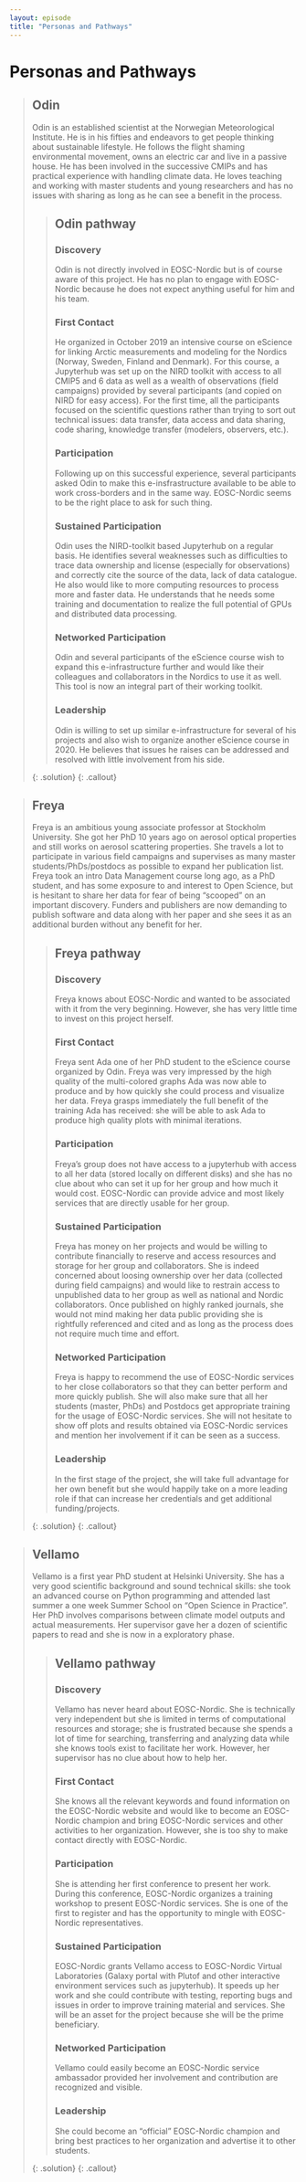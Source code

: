 ```yaml
---
layout: episode
title: "Personas and Pathways"
---
```


# Personas and Pathways

> ## Odin
>
> Odin is an established scientist at the Norwegian Meteorological Institute. He is in his fifties and endeavors to get people thinking about sustainable lifestyle. He follows the flight shaming environmental movement, owns an electric car and live in a passive house. He has been involved in the successive CMIPs and has practical experience with handling climate data. He loves teaching and working with master students and young researchers and has no issues with sharing as long as he can see a benefit in the process.
> > ## Odin pathway
> > 
> > ### Discovery 
> > 
> > Odin is not directly involved in EOSC-Nordic but is of course aware of this project. He has no plan to engage with EOSC-Nordic because he does not expect anything useful for him and his team.
> > 
> > ### First Contact 
> > 
> > He organized in October 2019 an intensive course on eScience for linking Arctic measurements and modeling for the Nordics (Norway, Sweden, Finland and Denmark). For this course, a Jupyterhub was set up on the NIRD toolkit with access to all CMIP5 and 6 data as well as a wealth of observations (field campaigns) provided by several participants (and copied on NIRD for easy access). For the first time, all the participants focused on the scientific questions rather than trying to sort out technical issues: data transfer, data access and data sharing, code sharing, knowledge transfer (modelers, observers, etc.). 
> > 
> > ### Participation 
> > 
> > Following up on this successful experience, several participants asked Odin to make this e-insfrastructure available to be able to work cross-borders and in the same way. EOSC-Nordic seems to be the right place to ask for such thing.
> > 
> > ### Sustained Participation 
> > 
> > Odin uses the NIRD-toolkit based Jupyterhub on a regular basis. He identifies several weaknesses such as difficulties to trace data ownership and license (especially for observations) and correctly cite the source of the data, lack of data catalogue. He also would like to more computing resources to process more and faster data. He understands that he needs some training and documentation to realize the full potential of GPUs and distributed data processing.
> > 
> > ### Networked Participation 
> > 
> > Odin and several participants of the eScience course wish to expand this e-infrastructure further and would like their colleagues and collaborators in the Nordics to use it as well. This tool is now an integral part of their working toolkit.
> > 
> > ### Leadership 
> > 
> > Odin is willing to set up similar e-infrastructure for several of his projects and also wish to organize another eScience course in 2020. He believes that issues he raises can be addressed and resolved with little involvement from his side.
> > 
> {: .solution}
{: .callout}

> ## Freya
>
> Freya is an ambitious young associate professor at Stockholm University. She got her PhD 10 years ago on aerosol optical properties and still works on aerosol scattering properties. She travels a lot to participate in various field campaigns and supervises as many master students/PhDs/postdocs as possible to expand her publication list. Freya took an intro Data Management course long ago, as a PhD student, and has some exposure to and interest to Open Science, but is hesitant to share her data for fear of being “scooped” on an important discovery. Funders and publishers are now demanding to publish software and data along with her paper and she sees it as an additional burden without any benefit for her.
> > ## Freya pathway
> > 
> > ### Discovery
> > 
> > Freya knows about EOSC-Nordic and wanted to be associated with it from the very beginning. However, she has very little time to invest on this project herself.
> > 
> > ### First Contact 
> > 
> > Freya sent Ada one of her PhD student to the eScience course organized by Odin. Freya was very impressed by the high quality of the multi-colored graphs Ada was now able to produce and by how quickly she could process and visualize her data. Freya grasps immediately the full benefit of the training Ada has received: she will be able to ask Ada to produce high quality plots with minimal iterations.
> > 
> > ### Participation 
> > 
> > Freya’s group does not have access to a jupyterhub with access to all her data (stored locally on different disks) and she has no clue about who can set it up for her group and how much it would cost. EOSC-Nordic can provide advice and most likely services that are directly usable for her group. 
> > 
> > ### Sustained Participation 
> > 
> > Freya has money on her projects and would be willing to contribute financially to reserve and access resources and storage for her group and collaborators. She is indeed concerned about loosing ownership over her data (collected during field campaigns) and would like to restrain access to unpublished data to her group as well as national and Nordic collaborators. Once published on highly ranked journals, she would not mind making her data public providing she is rightfully referenced and cited and as long as the process does not require much time and effort.
> > 
> > ### Networked Participation 
> > 
> > Freya is happy to recommend the use of EOSC-Nordic services to her close collaborators so that they can better perform and more quickly publish. She will also make sure that all her students (master, PhDs) and Postdocs get appropriate training for the usage of EOSC-Nordic services. She will not hesitate to show off plots and results obtained via EOSC-Nordic services and mention her involvement if it can be seen as a success.
> > 
> > ### Leadership 
> > 
> > In the first stage of the project, she will take full advantage for her own benefit but she would happily take on a more leading role if that can increase her credentials and get additional funding/projects. 
> > 
> {: .solution}
{: .callout}

> ## Vellamo
>
> Vellamo is a first year PhD student at Helsinki University. She has a very good scientific background and sound technical skills: she took an advanced course on Python programming and attended last summer a one week Summer School on “Open Science in Practice”. Her PhD involves comparisons between climate model outputs and actual measurements. Her supervisor gave her a dozen of scientific papers to read and she is now in a exploratory phase. 
>
> > ## Vellamo pathway
> > 
> > ### Discovery 
> > 
> > Vellamo has never heard about EOSC-Nordic. She is technically very independent but she is limited in terms of computational resources and storage; she is frustrated because she spends a lot of time for searching, transferring and analyzing data while she knows tools exist to facilitate her work. However, her supervisor has no clue about how to help her. 
> > 
> > ### First Contact 
> > 
> > She knows all the relevant keywords and found information on the EOSC-Nordic website and would like to become an EOSC-Nordic champion and bring EOSC-Nordic services and other activities to her organization. However, she is too shy to make contact directly with EOSC-Nordic.
> > 
> > ### Participation 
> > 
> > She is attending her first conference to present her work. During this conference, EOSC-Nordic organizes a training workshop to present EOSC-Nordic services. She is one of the first to register and has the opportunity to mingle with EOSC-Nordic representatives.
> > 
> > ### Sustained Participation 
> > 
> > EOSC-Nordic grants Vellamo access to EOSC-Nordic Virtual Laboratories (Galaxy portal with Plutof and other interactive environment services such as jupyterhub). It speeds up her work and she could contribute with testing, reporting bugs and issues in order to improve training material and services. She will be an asset for the project because she will be the prime beneficiary.
> > 
> > ### Networked Participation 
> > 
> > Vellamo could easily become an EOSC-Nordic service ambassador provided her involvement and contribution are recognized and visible.
> > 
> > ### Leadership 
> > 
> > She could become an “official” EOSC-Nordic champion and bring best practices to her organization and advertise it to other students.
> > 
> {: .solution}
{: .callout}

